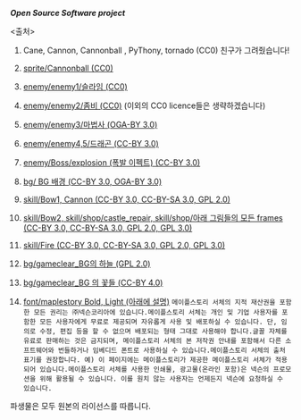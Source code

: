 ***Open Source Software project***




























<출처>
1. Cane, Cannon, Cannonball , PyThony, tornado (CC0)
친구가 그려줬습니다!

1. [sprite/Cannonball (CC0)](https://blog.naver.com/sue9191/220990657338)

1. [enemy/enemy1/슬라임 (CC0)](https://blog.naver.com/sue9191/220997070254)

1. [enemy/enemy2/좀비 (CC0)](https://opengameart.org/content/the-zombie-free-sprites)
(이외의 CC0 licence들은 생략하겠습니다)

1. [enemy/enemy3/마법사 (OGA-BY 3.0)](https://opengameart.org/content/the-zombie-free-sprites)

1. [enemy/enemy4,5/드래곤 (CC-BY 3.0)](https://opengameart.org/content/flying-dragon-rework)

1. [enemy/Boss/explosion (폭발 이펙트) (CC-BY 3.0)](https://opengameart.org/content/explosions-0)

1. [bg/ BG 배경  (CC-BY 3.0, OGA-BY 3.0)](https://opengameart.org/content/tower-defense-prototyping-assets-4-monsters-some-tiles-a-background-image)

1. [skill/Bow1, Cannon (CC-BY 3.0, CC-BY-SA 3.0, GPL 2.0)](https://opengameart.org/content/painterly-spell-icons-part-2)

1. [skill/Bow2, skill/shop/castle_repair, skill/shop/아래 그림들의 모든 frames (CC-BY 3.0, CC-BY-SA 3.0, GPL 2.0, GPL 3.0)](https://opengameart.org/content/painterly-spell-icons-part-3)

1. [skill/Fire (CC-BY 3.0, CC-BY-SA 3.0, GPL 2.0, GPL 3.0)](https://opengameart.org/content/painterly-spell-icons-part-4)

1. [bg/gameclear_BG의 하늘 (GPL 2.0)](https://opengameart.org/content/pixelantasy)

1. [bg/gameclear_BG 의 꽃들 (CC-BY 4.0)](https://opengameart.org/content/plants-and-flowers-pixel-art)

1. [font/maplestory Bold, Light (아래에 설명)](https://maplestory.nexon.com/Media/Font)
```메이플스토리 서체의 지적 재산권을 포함한 모든 권리는 ㈜넥슨코리아에 있습니다.메이플스토리 서체는 개인 및 기업 사용자를 포함한 모든 사용자에게 무료로 제공되며 자유롭게 사용 및 배포하실 수 있습니다. 단, 임의로 수정, 편집 등을 할 수 없으며 배포되는 형태 그대로 사용해야 합니다.글꼴 자체를 유료로 판매하는 것은 금지되며, 메이플스토리 서체의 본 저작권 안내를 포함해서 다른 소프트웨어와 번들하거나 임베디드 폰트로 사용하실 수 있습니다.메이플스토리 서체의 출처 표기를 권장합니다. 예) 이 페이지에는 메이플스토리가 제공한 메이플스토리 서체가 적용되어 있습니다.메이플스토리 서체를 사용한 인쇄물, 광고물(온라인 포함)은 넥슨의 프로모션을 위해 활용될 수 있습니다. 이를 원치 않는 사용자는 언제든지 넥슨에 요청하실 수 있습니다.```

파생물은 모두 원본의 라이선스를 따릅니다.
